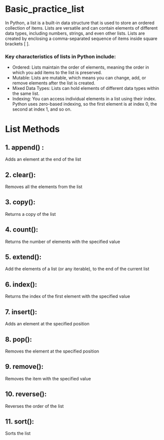 # Basic_practice_list
In Python, a list is a built-in data structure that is used to store an ordered collection of items. Lists are versatile and can contain elements of different data types, including numbers, strings, and even other lists. Lists are created by enclosing a comma-separated sequence of items inside square brackets [ ].
### Key characteristics of lists in Python include:
- Ordered: Lists maintain the order of elements, meaning the order in which you add items to the list is preserved.
- Mutable: Lists are mutable, which means you can change, add, or remove elements after the list is created.
- Mixed Data Types: Lists can hold elements of different data types within the same list.
- Indexing: You can access individual elements in a list using their index. Python uses zero-based indexing, so the first element is at index 0, the second at index 1, and so on.

# List Methods
## 1. append() :
Adds an element at the end of the list
## 2. clear():
Removes all the elements from the list
## 3. copy():
Returns a copy of the list
## 4. count():
Returns the number of elements with the specified value
## 5. extend():
Add the elements of a list (or any iterable), to the end of the current list
## 6. index():
Returns the index of the first element with the specified value
## 7. insert():
Adds an element at the specified position
## 8. pop():
Removes the element at the specified position
## 9. remove():
Removes the item with the specified value
## 10. reverse():
Reverses the order of the list
## 11. sort():
Sorts the list
